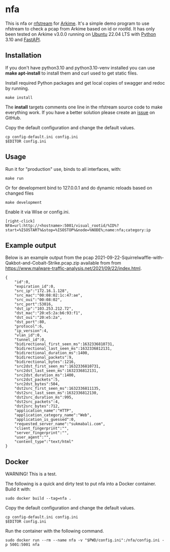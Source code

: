 # nfa

This is nfa or [nfstream](https://www.nfstream.org/) for [Arkime](https://www.arkime.com). It's a simple demo program to use nfstream to check a pcap from Arkime based on id or rootId. It has only been tested on Arkime v3.0.0 running on [Ubuntu](https://ubuntu.com/) 22.04 LTS with [Python](https://www.python.org/) 3.10 and [FastAPI](https://fastapi.tiangolo.com).

## Installation

If you don't have python3.10 and python3.10-venv installed you can use **make apt-install** to install them and curl used to get static files.

Install required Python packages and get local copies of swagger and redoc by running.

    make install

The **install** targets comments one line in the nfstream source code to make everything work. If you have a better solution please create an [issue](https://github.com/ansv46/nfa/issues) on GitHub.

Copy the default configuration and change the default values.

    cp config-default.ini config.ini
    $EDITOR config.ini

## Usage

Run it for "production" use, binds to all interfaces,  with:

    make run

Or for development bind to 127.0.0.1 and do dynamic reloads based on changed files

    make development

Enable it via Wise or config.ini.

    [right-click]
    NFA=url:http://<hostname>:5001/visual_rootid/%ID%?start=%ISOSTART%&stop=%ISOSTOP%&node=%NODE%;name:nfa;category:ip

## Example output

Below is an example output from the pcap 2021-09-22-Squirrelwaffle-with-Qakbot-and-Cobalt-Strike.pcap.zip available from from https://www.malware-traffic-analysis.net/2021/09/22/index.html.

    {
        "id":0,
        "expiration_id":0,
        "src_ip":"172.16.1.128",
        "src_mac":"00:08:02:1c:47:ae",
        "src_oui":"00:08:02",
        "src_port":53016,
        "dst_ip":"103.253.212.72",
        "dst_mac":"20:e5:2a:b6:93:f1",
        "dst_oui":"20:e5:2a",
        "dst_port":80,
        "protocol":6,
        "ip_version":4,
        "vlan_id":0,
        "tunnel_id":0,
        "bidirectional_first_seen_ms":1632336810731,
        "bidirectional_last_seen_ms":1632336812131,
        "bidirectional_duration_ms":1400,
        "bidirectional_packets":9,
        "bidirectional_bytes":1216,
        "src2dst_first_seen_ms":1632336810731,
        "src2dst_last_seen_ms":1632336812131,
        "src2dst_duration_ms":1400,
        "src2dst_packets":5,
        "src2dst_bytes":504,
        "dst2src_first_seen_ms":1632336811135,
        "dst2src_last_seen_ms":1632336812130,
        "dst2src_duration_ms":995,
        "dst2src_packets":4,
        "dst2src_bytes":712,
        "application_name":"HTTP",
        "application_category_name":"Web",
        "application_is_guessed":0,
        "requested_server_name":"sukmabali.com",
        "client_fingerprint":"",
        "server_fingerprint":"",
        "user_agent":"",
        "content_type":"text/html"
    }

## Docker

WARNING! This is a test.

The following is a quick and dirty test to put nfa into a Docker container. Build it with:

    sudo docker build --tag=nfa .

Copy the default configuration and change the default values.

    cp config-default.ini config.ini
    $EDITOR config.ini

Run the container with the following command.

    sudo docker run --rm --name nfa -v "$PWD/config.ini":/nfa/config.ini -p 5001:5001 nfa
